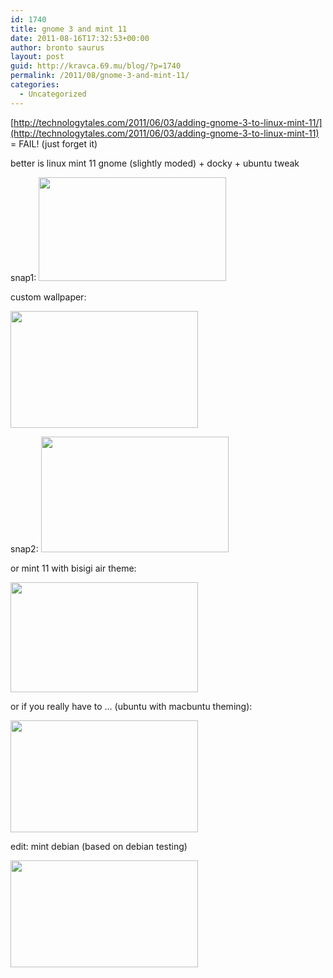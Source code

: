 ```yaml
---
id: 1740
title: gnome 3 and mint 11
date: 2011-08-16T17:32:53+00:00
author: bronto saurus
layout: post
guid: http://kravca.69.mu/blog/?p=1740
permalink: /2011/08/gnome-3-and-mint-11/
categories:
  - Uncategorized
---
```

[http://technologytales.com/2011/06/03/adding-gnome-3-to-linux-mint-11/](http://technologytales.com/2011/06/03/adding-gnome-3-to-linux-mint-11) = FAIL! (just forget it)

better is linux mint 11 gnome (slightly moded) + docky + ubuntu tweak
  
snap1: [<img src="http://brontosaurusrex.69.mu/wp-content/uploads/2011/08/mint11andTweak-300x166.png" alt="" title="mint11andTweak" width="300" height="166" class="aligncenter size-medium wp-image-1744" />](http://brontosaurusrex.69.mu/wp-content/uploads/2011/08/mint11andTweak.png)
  
custom wallpaper:
  
[<img src="http://brontosaurusrex.69.mu/wp-content/uploads/2011/08/brontomint-300x187.png" alt="" title="brontomint" width="300" height="187" class="aligncenter size-medium wp-image-1749" />](http://brontosaurusrex.69.mu/wp-content/uploads/2011/08/brontomint.png)
  
snap2: [<img src="http://brontosaurusrex.69.mu/wp-content/uploads/2011/08/mint11andTweakAndLogo-300x185.png" alt="" title="mint11andTweakAndLogo" width="300" height="185" class="aligncenter size-medium wp-image-1751" />](http://brontosaurusrex.69.mu/wp-content/uploads/2011/08/mint11andTweakAndLogo.png)
  
or mint 11 with bisigi air theme:
  
[<img src="http://brontosaurusrex.69.mu/wp-content/uploads/2011/08/mint11andBisigiAir-300x176.png" alt="" title="mint11andBisigiAir" width="300" height="176" class="aligncenter size-medium wp-image-1753" />](http://brontosaurusrex.69.mu/wp-content/uploads/2011/08/mint11andBisigiAir.png)
  
or if you really have to &#8230; (ubuntu with macbuntu theming):
  
[<img src="http://brontosaurusrex.69.mu/wp-content/uploads/2011/08/macBuntu-300x179.png" alt="" title="macBuntu" width="300" height="179" class="aligncenter size-medium wp-image-1755" />](http://brontosaurusrex.69.mu/wp-content/uploads/2011/08/macBuntu.png)

edit: mint debian (based on debian testing)
  
[<img src="http://brontosaurusrex.69.mu/wp-content/uploads/2011/08/mintDebian-300x171.jpg" alt="" title="mintDebian" width="300" height="171" class="aligncenter size-medium wp-image-1768" />](http://brontosaurusrex.69.mu/wp-content/uploads/2011/08/mintDebian.jpg)
